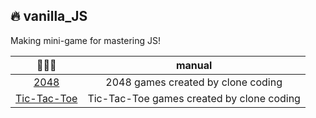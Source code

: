 ## 🔥 vanilla_JS
Making mini-game for mastering JS!

|  📁📁📁 |               manual               |
|:----:|:----------------------------------:|
| [2048](./2048/) | 2048 games created by clone coding |
| [Tic-Tac-Toe](./Tic-Tac-Toe/) | Tic-Tac-Toe games created by clone coding |